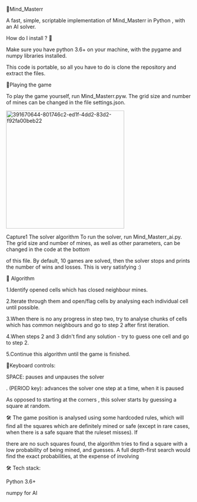 🔑Mind_Masterr

A fast, simple, scriptable implementation of Mind_Masterr in Python , with an AI solver.

How do I install ? 📑

Make sure you have python 3.6+ on your machine, with the pygame and numpy libraries installed.

This code is portable, so all you have to do is clone the repository and extract the files.

🌟Playing the game

To play the game yourself, run Mind_Masterr.pyw. The grid size and number of mines can be changed in the file settings.json.




<img width="321" alt="391670644-801746c2-ed1f-4dd2-83d2-f92fa00beb22" src="https://github.com/user-attachments/assets/0b79afa7-7383-4e38-83e1-0d589da4c2a7">





























Capture1
The solver algorithm To run the solver, run Mind_Masterr_ai.py. The grid size and number of mines, as well as other parameters, can be changed in the code at the bottom

of this file. By default, 10 games are solved, then the solver stops and prints the number of wins and losses. This is very satisfying :)


🔑 Algorithm 

1.Identify opened cells which has closed neighbour mines.

2.Iterate through them and open/flag cells by analysing each individual cell until possible.

3.When there is no any progress in step two, try to analyse chunks of cells which has common neighbours and go to step 2 after first iteration.

4.When steps 2 and 3 didn't find any solution - try to guess one cell and go to step 2.

5.Continue this algorithm until the game is finished.








🌟Keyboard controls:

SPACE: pauses and unpauses the solver

. (PERIOD key): advances the solver one step at a time, when it is paused

As opposed to starting at the corners , this solver starts by guessing a square at random.

🛠 The game position is analysed using some hardcoded rules, which will find all the squares which are definitely mined or safe (except in rare cases, when there is a safe square that the ruleset misses). If 

there are no such squares found, the algorithm tries to find a square with a low probability of being mined, and guesses. A full depth-first search would find the exact probabilities, at the expense of involving

 



🛠 Tech stack:

Python 3.6+

numpy for AI
 
